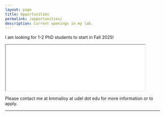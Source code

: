 ```yaml
---
layout: page
title: Opportunities
permalink: /opportunities/
description: Current openings in my lab.
---
```


I am looking for 1-2 PhD students to start in Fall 2025! 
<br>
<iframe src="/assets/pdf/PhD-Ad_Winter2024.pdf" width="90%"></iframe>
<br>

Please contact me at kmmalloy at udel dot edu for more information or to apply.

---

<div class="img_row">
    <img class="col three left" src="{{ site.baseurl }}/assets/img/hudson_fall.jpg" alt="" title="fall in NY"/>
</div>


